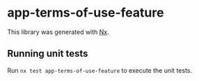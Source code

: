 # app-terms-of-use-feature

This library was generated with [Nx](https://nx.dev).

## Running unit tests

Run `nx test app-terms-of-use-feature` to execute the unit tests.
